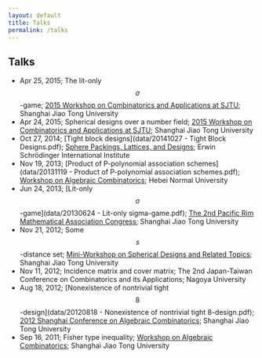 ```yaml
---
layout: default
title: Talks
permalink: /talks
---
```


## Talks

* Apr 25, 2015; The lit-only $$\sigma$$-game; [2015 Workshop on Combinatorics and Applications at SJTU](http://math.sjtu.edu.cn/Conference/2015WCA/home.php); Shanghai Jiao Tong University
* Apr 24, 2015; Spherical designs over a number field; [2015 Workshop on Combinatorics and Applications at SJTU](http://math.sjtu.edu.cn/Conference/2015WCA/home.php); Shanghai Jiao Tong University
* Oct 27, 2014; [Tight block designs](data/20141027 - Tight Block Designs.pdf); [Sphere Packings, Lattices, and Designs](http://www.math.tugraz.at/ESI2014/workshop2.html); Erwin Schrödinger International Institute
* Nov 19, 2013; [Product of P-polynomial association schemes](data/20131119 - Product of P-polynomial association schemes.pdf); [Workshop on Algebraic Combinatorics](http://pip.hebcma.com/mjm/); Hebei Normal University
* Jun 24, 2013; [Lit-only $$\sigma$$-game](data/20130624 - Lit-only sigma-game.pdf); [The 2nd Pacific Rim Mathematical Association Congress](http://meeting.healife.com/prima2013/); Shanghai Jiao Tong University
* Nov 21, 2012; Some $$s$$-distance set; [Mini-Workshop on Spherical Designs and Related Topics](http://math.sjtu.edu.cn/conference/mini/); Shanghai Jiao Tong University
* Nov 11, 2012; Incidence matrix and cover matrix; The 2nd Japan-Taiwan Conference on Combinatorics and its Applications; Nagoya University
* Aug 18, 2012; [Nonexistence of nontrivial tight $$8$$-design](data/20120818 - Nonexistence of nontrivial tight 8-design.pdf); [2012 Shanghai Conference on Algebraic Combinatorics](http://math.sjtu.edu.cn/Conference/SCAC/); Shanghai Jiao Tong University
* Sep 16, 2011; Fisher type inequality; [Workshop on Algebraic Combinatorics](http://math.sjtu.edu.cn/Conference/WACSJTU/index.html); Shanghai Jiao Tong University
